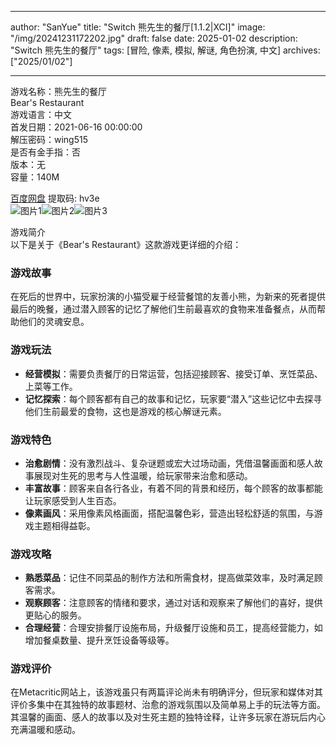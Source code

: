 
---
author: "SanYue"
title: "Switch 熊先生的餐厅[1.1.2|XCI]"
image: "/img/20241231172202.jpg"
draft: false
date: 2025-01-02
description: "Switch 熊先生的餐厅"
tags: [冒险, 像素, 模拟, 解谜, 角色扮演, 中文]
archives: ["2025/01/02"]

---

游戏名称：熊先生的餐厅   
Bear's Restaurant    
游戏语言：中文  
首发日期：2021-06-16 00:00:00  
解压密码：wing515  
是否有金手指：否  
版本：无   
容量：140M

[百度网盘](https://pan.baidu.com/s/1_p4h2MQSVubV-USR6cXF0A) 提取码: hv3e  
![图片1](/img/613d28.jpg)![图片2](/img/f82e94.jpg)![图片3](/img/27faa7.jpg)  

游戏简介  
以下是关于《Bear's Restaurant》这款游戏更详细的介绍：

### 游戏故事
在死后的世界中，玩家扮演的小猫受雇于经营餐馆的友善小熊，为新来的死者提供最后的晚餐，通过潜入顾客的记忆了解他们生前最喜欢的食物来准备餐点，从而帮助他们的灵魂安息。

### 游戏玩法
- **经营模拟**：需要负责餐厅的日常运营，包括迎接顾客、接受订单、烹饪菜品、上菜等工作。
- **记忆探索**：每个顾客都有自己的故事和记忆，玩家要“潜入”这些记忆中去探寻他们生前最爱的食物，这也是游戏的核心解谜元素。

### 游戏特色
- **治愈剧情**：没有激烈战斗、复杂谜题或宏大过场动画，凭借温馨画面和感人故事展现对生死的思考与人性温暖，给玩家带来治愈和感动。
- **丰富故事**：顾客来自各行各业，有着不同的背景和经历，每个顾客的故事都能让玩家感受到人生百态。
- **像素画风**：采用像素风格画面，搭配温馨色彩，营造出轻松舒适的氛围，与游戏主题相得益彰。

### 游戏攻略
- **熟悉菜品**：记住不同菜品的制作方法和所需食材，提高做菜效率，及时满足顾客需求。
- **观察顾客**：注意顾客的情绪和要求，通过对话和观察来了解他们的喜好，提供更贴心的服务。
- **合理经营**：合理安排餐厅设施布局，升级餐厅设施和员工，提高经营能力，如增加餐桌数量、提升烹饪设备等级等。

### 游戏评价
在Metacritic网站上，该游戏虽只有两篇评论尚未有明确评分，但玩家和媒体对其评价多集中在其独特的故事题材、治愈的游戏氛围以及简单易上手的玩法等方面。其温馨的画面、感人的故事以及对生死主题的独特诠释，让许多玩家在游玩后内心充满温暖和感动。
